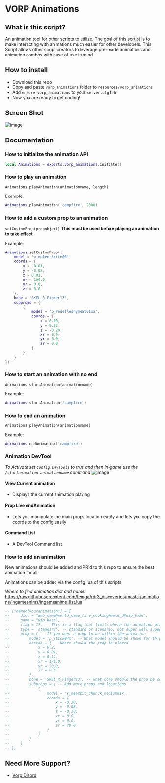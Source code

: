 # VORP Animations

## What is this script?
An animation tool for other scripts to utilize. The goal of this scrtipt is to make interacting with animations much easier for other developers. This Script allows other script creators to leverage pre-made animations and animation combos with ease of use in mind.

## How to install
* Download this repo
* Copy and paste `vorp_animations` folder to `resources/vorp_animations`
* Add `ensure vorp_animations` to your `server.cfg` file
* Now you are ready to get coding!

## Screen Shot
![image](https://user-images.githubusercontent.com/10902965/184693638-fb6aab24-721b-4c29-a69b-57daf62b0bda.png)

## Documentation

### How to initialize the animation API

```lua
local Animations = exports.vorp_animations.initiate()
```

### How to play an animation
`Animations.playAnimation(animationname, length)`

Example:
```lua
Animations.playAnimation('campfire', 2000)
```

### How to add a custom prop to an animation
`setCustomProp(propobject)`
__This must be used before playing an animation to take effect__

Example:
```lua
Animations.setCustomProp({
    model = 'w_melee_knife06',
    coords = {
        x = -0.01, 
        y = -0.02,
        z = 0.02,
        xr = 190.0,
        yr = 0.0,
        zr = 0.0
    },
    bone = 'SKEL_R_Finger13',
    subprops = {
        {
            model = 'p_redefleshymeat01xa',
            coords = {
                x = 0.00, 
                y = 0.02,
                z = -0.20,
                xr = 0.0,
                yr = 0.0,
                zr = 0.0
            }
        }
    }
})
```

### How to start an animation with no end
`Animations.startAnimation(animationname)`

Example:
```lua
Animations.startAnimation('campfire')
```

### How to end an animation
`Animations.playAnimation(animationname)`

Example:
```lua
Animations.endAnimation('campfire')
```

### Animation DevTool

_To Activate set `Config.DevTools` to true and then in-game use the `/startanimation animationname` command_
![image](https://user-images.githubusercontent.com/10902965/184692733-c450aff6-e793-43b3-880b-ba1563199cc1.png)

#### View Current animation
- Displays the current animation playing

#### Prop Live endAnimation
- Lets you manipulate the main props location easily and lets you copy the coords to the config easily

#### Command List
- A DevTool Command list

### How to add an animation
New animations should be added and PR'd to this repo to ensure the best animation for all!

Animations can be added via the config.lua of this scripts

_Where to find animation dict and name:_ https://raw.githubusercontent.com/femga/rdr3_discoveries/master/animations/ingameanims/ingameanims_list.lua

```lua
-- ["nameofyouranimation"] = {
--     dict = "amb_camp@world_camp_fire_cooking@male_d@wip_base",
--     name = "wip_base",
--     flag = 17, -- This is a flag that limits where the animation plays on the character
--     type = 'standard', -- standard or scenario, not super well supported yet
--     prop = { -- If you want a prop to be within the animation
--         model = 'p_stick04x', -- What model should be shown for th prop
--         coords = { -- Where should the prop be placed 
--             x = 0.2, 
--             y = 0.04,
--             z = 0.12,
--             xr = 170.0,
--             yr = 50.0,
--             zr = 0.0
--         },
--         bone = 'SKEL_R_Finger13', -- what bone should the prop be connected too
--         subprops = { -- Add more props and locations
--             {
--                 model = 's_meatbit_chunck_medium01x',
--                 coords = {
--                     x = -0.30, 
--                     y = -0.08,
--                     z = -0.30,
--                     xr = 0.0,
--                     yr = 0.0,
--                     zr = 70.0
--                 }
--             }
--         }
--     }
-- },
```

## Need More Support? 
- [Vorp Disord](https://discord.gg/DHGVAbCj7N)
